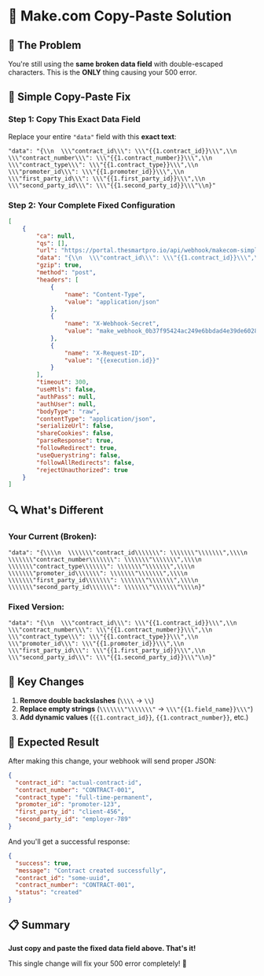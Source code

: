 # 🚀 Make.com Copy-Paste Solution

## 🚨 **The Problem**

You're still using the **same broken data field** with double-escaped characters. This is the **ONLY** thing causing your 500 error.

## 🔧 **Simple Copy-Paste Fix**

### **Step 1: Copy This Exact Data Field**

Replace your entire `"data"` field with this **exact text**:

```
"data": "{\\n  \\\"contract_id\\\": \\\"{{1.contract_id}}\\\",\\n  \\\"contract_number\\\": \\\"{{1.contract_number}}\\\",\\n  \\\"contract_type\\\": \\\"{{1.contract_type}}\\\",\\n  \\\"promoter_id\\\": \\\"{{1.promoter_id}}\\\",\\n  \\\"first_party_id\\\": \\\"{{1.first_party_id}}\\\",\\n  \\\"second_party_id\\\": \\\"{{1.second_party_id}}\\\"\\n}"
```

### **Step 2: Your Complete Fixed Configuration**

```json
[
    {
        "ca": null,
        "qs": [],
        "url": "https://portal.thesmartpro.io/api/webhook/makecom-simple",
        "data": "{\\n  \\\"contract_id\\\": \\\"{{1.contract_id}}\\\",\\n  \\\"contract_number\\\": \\\"{{1.contract_number}}\\\",\\n  \\\"contract_type\\\": \\\"{{1.contract_type}}\\\",\\n  \\\"promoter_id\\\": \\\"{{1.promoter_id}}\\\",\\n  \\\"first_party_id\\\": \\\"{{1.first_party_id}}\\\",\\n  \\\"second_party_id\\\": \\\"{{1.second_party_id}}\\\"\\n}",
        "gzip": true,
        "method": "post",
        "headers": [
            {
                "name": "Content-Type",
                "value": "application/json"
            },
            {
                "name": "X-Webhook-Secret",
                "value": "make_webhook_0b37f95424ac249e6bbdad4e39de6028d09f8ec8b84bd671b36c8905ec93f806"
            },
            {
                "name": "X-Request-ID",
                "value": "{{execution.id}}"
            }
        ],
        "timeout": 300,
        "useMtls": false,
        "authPass": null,
        "authUser": null,
        "bodyType": "raw",
        "contentType": "application/json",
        "serializeUrl": false,
        "shareCookies": false,
        "parseResponse": true,
        "followRedirect": true,
        "useQuerystring": false,
        "followAllRedirects": false,
        "rejectUnauthorized": true
    }
]
```

## 🔍 **What's Different**

### **Your Current (Broken):**
```
"data": "{\\\\n  \\\\\\\"contract_id\\\\\\\": \\\\\\\"\\\\\\\",\\\\n  \\\\\\\"contract_number\\\\\\\": \\\\\\\"\\\\\\\",\\\\n  \\\\\\\"contract_type\\\\\\\": \\\\\\\"\\\\\\\",\\\\n  \\\\\\\"promoter_id\\\\\\\": \\\\\\\"\\\\\\\",\\\\n  \\\\\\\"first_party_id\\\\\\\": \\\\\\\"\\\\\\\",\\\\n  \\\\\\\"second_party_id\\\\\\\": \\\\\\\"\\\\\\\"\\\\n}"
```

### **Fixed Version:**
```
"data": "{\\n  \\\"contract_id\\\": \\\"{{1.contract_id}}\\\",\\n  \\\"contract_number\\\": \\\"{{1.contract_number}}\\\",\\n  \\\"contract_type\\\": \\\"{{1.contract_type}}\\\",\\n  \\\"promoter_id\\\": \\\"{{1.promoter_id}}\\\",\\n  \\\"first_party_id\\\": \\\"{{1.first_party_id}}\\\",\\n  \\\"second_party_id\\\": \\\"{{1.second_party_id}}\\\"\\n}"
```

## 🎯 **Key Changes**

1. **Remove double backslashes** (`\\\\` → `\\`)
2. **Replace empty strings** (`\\\\\\\"\\\\\\\"` → `\\\"{{1.field_name}}\\\"`)
3. **Add dynamic values** (`{{1.contract_id}}`, `{{1.contract_number}}`, etc.)

## 🧪 **Expected Result**

After making this change, your webhook will send proper JSON:

```json
{
  "contract_id": "actual-contract-id",
  "contract_number": "CONTRACT-001",
  "contract_type": "full-time-permanent",
  "promoter_id": "promoter-123",
  "first_party_id": "client-456",
  "second_party_id": "employer-789"
}
```

And you'll get a successful response:

```json
{
  "success": true,
  "message": "Contract created successfully",
  "contract_id": "some-uuid",
  "contract_number": "CONTRACT-001",
  "status": "created"
}
```

## 📋 **Summary**

**Just copy and paste the fixed data field above. That's it!**

This single change will fix your 500 error completely! 🚀
